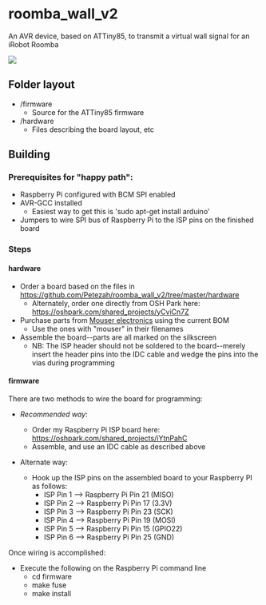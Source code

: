 # roomba_wall_v2

An AVR device, based on ATTiny85, to transmit a virtual wall signal for an iRobot Roomba

<img src="https://github.com/Petezah/roomba_wall_v2/blob/master/roomba_wall_v2.jpg"/>

## Folder layout

* /firmware
  * Source for the ATTiny85 firmware
* /hardware
  * Files describing the board layout, etc

## Building

### Prerequisites for "happy path":

* Raspberry Pi configured with BCM SPI enabled
* AVR-GCC installed
  *  Easiest way to get this is 'sudo apt-get install arduino'
* Jumpers to wire SPI bus of Raspberry Pi to the ISP pins on the finished board

### Steps

#### hardware

* Order a board based on the files in https://github.com/Petezah/roomba_wall_v2/tree/master/hardware
  * Alternately, order one directly from OSH Park here: https://oshpark.com/shared_projects/yCviCn7Z
* Purchase parts from [Mouser electronics](http://mouser.com) using the current BOM
  * Use the ones with "mouser" in their filenames
* Assemble the board--parts are all marked on the silkscreen
  * NB: The ISP header should not be soldered to the board--merely insert the header pins into the IDC cable and wedge the pins into the vias during programming

#### firmware

There are two methods to wire the board for programming:

* *Recommended way*:
  *  Order my Raspberry Pi ISP board here: https://oshpark.com/shared_projects/iYtnPahC
  *  Assemble, and use an IDC cable as described above

* Alternate way: 
  * Hook up the ISP pins on the assembled board to your Raspberry PI as follows:
    * ISP Pin 1 --> Raspberry Pi Pin 21 (MISO)
    * ISP Pin 2 --> Raspberry Pi Pin 17 (3.3V)
    * ISP Pin 3 --> Raspberry Pi Pin 23 (SCK)
    * ISP Pin 4 --> Raspberry Pi Pin 19 (MOSI)
    * ISP Pin 5 --> Raspberry Pi Pin 15 (GPIO22)
    * ISP Pin 6 --> Raspberry Pi Pin 25 (GND)

Once wiring is accomplished:
* Execute the following on the Raspberry Pi command line
  * cd firmware
  * make fuse
  * make install
